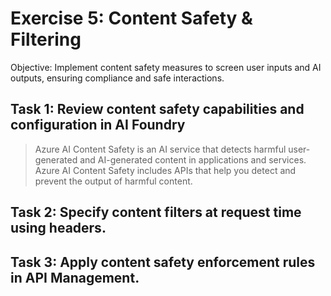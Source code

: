 # Exercise 5: Content Safety & Filtering 

Objective: Implement content safety measures to screen user inputs and AI outputs, ensuring compliance and safe interactions. 


## Task 1: Review content safety capabilities and configuration in AI Foundry


> Azure AI Content Safety is an AI service that detects harmful user-generated and AI-generated content in applications and services. Azure AI Content Safety includes APIs that help you detect and prevent the output of harmful content.




## Task 2: Specify content filters at request time using headers. 

## Task 3: Apply content safety enforcement rules in API Management. 
